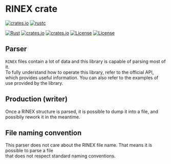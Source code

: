 RINEX crate
===========

[![crates.io](https://img.shields.io/crates/v/rinex.svg)](https://crates.io/crates/rinex)
[![rustc](https://img.shields.io/badge/rustc-1.66%2B-blue.svg)](https://img.shields.io/badge/rustc-1.66%2B-blue.svg)

[![Rust](https://github.com/gwbres/rinex/actions/workflows/rust.yml/badge.svg)](https://github.com/gwbres/rinex/actions/workflows/rust.yml)
[![crates.io](https://docs.rs/rinex/badge.svg)](https://docs.rs/rinex/badge.svg)
[![crates.io](https://img.shields.io/crates/d/rinex.svg)](https://crates.io/crates/rinex) 
[![License](https://img.shields.io/badge/license-Apache%202.0-blue?style=flat-square)](https://github.com/gwbres/rinex/blob/main/LICENSE-APACHE)
[![License](https://img.shields.io/badge/license-MIT-blue?style=flat-square)](https://github.com/gwbres/rinex/blob/main/LICENSE-MIT)

## Parser

`RINEX` files contain a lot of data and this library is capable of parsing most of it.   
To fully understand how to operate this library, refer
to the official API, which provides useful information.
You can also refer to the examples of use provided by the library.

## Production (writer)

Once a RINEX structure is parsed, it is possible to dump it into a file,
and possibily rework it in the meantime.

## File naming convention

This parser does not care about the RINEX file name.
That means it is possible to parse a file    
that does not respect standard naming conventions.
